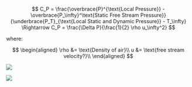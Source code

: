 $$
C_P = \frac{\overbrace{P}^{\text{Local Pressure}} - \overbrace{P_\infty}^\text{Static Free Stream Pressure}}{\underbrace{P_T}_{\text{Local Static and Dynamic Pressure}} - T_\infty} \Rightarrow C_P = \frac{\Delta P}{\frac{1}{2} \rho u_\infty^2}
$$

where:

$$
\begin{aligned}
    \rho &= \text{Density of air}\\
    u &= \text{free stream velocity?}\\
\end{aligned}
$$

![](!imgdir/84703b548d73176c551e40b79ca9dc7f2ac64712.jpg)

![](!imgdir/e959856e377ac77fbeacde17a497c76bd11909b8.jpg)
